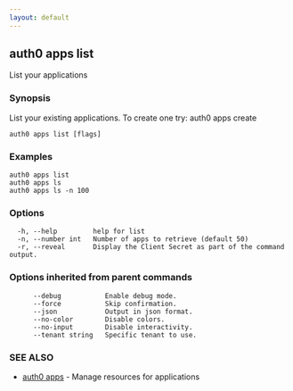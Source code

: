 ```yaml
---
layout: default
---
```

## auth0 apps list

List your applications

### Synopsis

List your existing applications. To create one try:
auth0 apps create

```
auth0 apps list [flags]
```

### Examples

```
auth0 apps list
auth0 apps ls
auth0 apps ls -n 100
```

### Options

```
  -h, --help         help for list
  -n, --number int   Number of apps to retrieve (default 50)
  -r, --reveal       Display the Client Secret as part of the command output.
```

### Options inherited from parent commands

```
      --debug           Enable debug mode.
      --force           Skip confirmation.
      --json            Output in json format.
      --no-color        Disable colors.
      --no-input        Disable interactivity.
      --tenant string   Specific tenant to use.
```

### SEE ALSO

* [auth0 apps](auth0_apps.md)	 - Manage resources for applications

